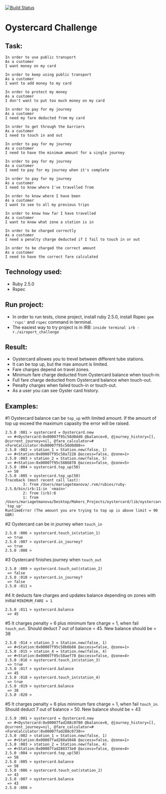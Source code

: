 [![Build Status](https://travis-ci.org/MaryDomashneva/oystercard-challenge.svg?branch=master)](https://travis-ci.org/MaryDomashneva/oystercard-challenge)

Oystercard Challenge
==================

Task:
-----

```
In order to use public transport
As a customer
I want money on my card

In order to keep using public transport
As a customer
I want to add money to my card

In order to protect my money
As a customer
I don't want to put too much money on my card

In order to pay for my journey
As a customer
I need my fare deducted from my card

In order to get through the barriers
As a customer
I need to touch in and out

In order to pay for my journey
As a customer
I need to have the minimum amount for a single journey

In order to pay for my journey
As a customer
I need to pay for my journey when it's complete

In order to pay for my journey
As a customer
I need to know where I've travelled from

In order to know where I have been
As a customer
I want to see to all my previous trips

In order to know how far I have travelled
As a customer
I want to know what zone a station is in

In order to be charged correctly
As a customer
I need a penalty charge deducted if I fail to touch in or out

In order to be charged the correct amount
As a customer
I need to have the correct fare calculated
```
Technology used:
-----

* Ruby 2.5.0
* Rspec

Run project:
-----

* In order to run tests, clone project, install ruby 2.5.0, install Rspec ```gem 'rspc'``` and ```rspec``` command in terminal.
* The easiest way to try project is in IRB: ```inside terminal irb -r./airoport_challenge```

Result:
-----

* Oystercard allowes you to trevel between different tube stations.
* It can be top up, but the max amount is limited.
* Fare charges depend on travel zones.
* Minimum fare charge deducted from Oystercard balance when touch-in.
* Full fare charge deducted from Oystercard balance when touch-out.
* Penalty charges when failed touch-in or touch-out.
* As a user you can see Oyster card history.

Examples:
-----
#1 Oystercard balance can be ```top_up``` with limited amount.
If the amount of top up exceed the maximum capasity the error will be raised.
```
2.5.0 :001 > oystercard = Oystercard.new
 => #<Oystercard:0x00007f95c58d0dd0 @balance=0, @journey_history=[], @current_journey=nil, @fare_calculator=#<FareCalculator:0x00007f95c58d0d80>> 
2.5.0 :002 > station_1 = Station.new(false, 1)
 => #<Station:0x00007f95c58a7228 @access=false, @zone=1> 
2.5.0 :003 > station_2 = Station.new(false, 5)
 => #<Station:0x00007f95c5886870 @access=false, @zone=5> 
2.5.0 :004 > oystercard.top_up(50)
 => 50 
2.5.0 :005 > oystercard.top_up(50)
Traceback (most recent call last):
        3: from /Users/mariagetmanova/.rvm/rubies/ruby-2.5.0/bin/irb:11:in `<main>'
        2: from (irb):6
        1: from /Users/mariagetmanova/Desktop/Makers_Projects/oystercard/lib/oystercard.rb:25:in `top_up'
RuntimeError (The amount you are trying to top up is above limit = 90 GBR)
```
#2 Oystercard can be in journey when ```touch_in```
```
2.5.0 :006 > oystercard.touch_in(station_1)
 => true 
2.5.0 :007 > oystercard.in_journey?
 => true 
2.5.0 :008 > 
```
#3 Oystercard finishes journey when ```touch_out```
```
2.5.0 :009 > oystercard.touch_out(station_2)
 => false 
2.5.0 :010 > oystercard.in_journey?
 => false 
2.5.0 :011 > 
```
#4 It deducts fare charges and updates balance depending on zones with initial ```MINIMUM_FARE = 1```
```
2.5.0 :011 > oystercard.balance
 => 45 
```
#5 It charges penalty = 6 plus minimum fare charge = 1, when fail ```touch_out```. Should deduct 7 out of balance = 45. New balance should be = 38
```
2.5.0 :014 > station_3 = Station.new(false, 1)
 => #<Station:0x00007f95c58b6b88 @access=false, @zone=1> 
2.5.0 :015 > station_4 = Station.new(false, 4)
 => #<Station:0x00007f95c58aef78 @access=false, @zone=4> 
2.5.0 :016 > oystercard.touch_in(station_3)
 => true 
2.5.0 :017 > oystercard.balance
 => 45 
2.5.0 :018 > oystercard.touch_in(station_4)
 => true 
2.5.0 :019 > oystercard.balance
 => 38 
2.5.0 :020 > 
```
#5 It charges penalty = 6 plus minimum fare charge = 1, when fail ```touch_in```. Should deduct 7 out of balance = 50. New balance should be = 43
```
2.5.0 :001 > oystercard = Oystercard.new
 => #<Oystercard:0x00007fad288c0780 @balance=0, @journey_history=[], @current_journey=nil, @fare_calculator=#<FareCalculator:0x00007fad288c0730>> 
2.5.0 :002 > station_1 = Station.new(false, 1)
 => #<Station:0x00007fad288a5048 @access=false, @zone=1> 
2.5.0 :003 > station_2 = Station.new(false, 4)
 => #<Station:0x00007fad288373e0 @access=false, @zone=4> 
2.5.0 :004 > oystercard.top_up(50)
 => 50 
2.5.0 :005 > oystercard.balance
 => 50 
2.5.0 :006 > oystercard.touch_out(station_2)
 => 43 
2.5.0 :007 > oystercard.balance
 => 43 
2.5.0 :008 > 
```
